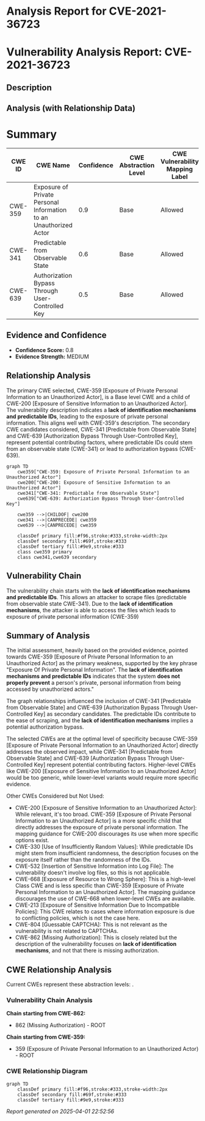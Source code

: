 # Analysis Report for CVE-2021-36723

# Vulnerability Analysis Report: CVE-2021-36723

## Description



## Analysis (with Relationship Data)

# Summary
| CWE ID | CWE Name | Confidence | CWE Abstraction Level | CWE Vulnerability Mapping Label | CWE-Vulnerability Mapping Notes |
|---|---|---|---|---|---|
| CWE-359 | Exposure of Private Personal Information to an Unauthorized Actor | 0.9 | Base | Allowed | Primary CWE |
| CWE-341 | Predictable from Observable State | 0.6 | Base | Allowed | Secondary Candidate |
| CWE-639 | Authorization Bypass Through User-Controlled Key | 0.5 | Base | Allowed | Secondary Candidate |

## Evidence and Confidence

*   **Confidence Score:** 0.8
*   **Evidence Strength:** MEDIUM

## Relationship Analysis
The primary CWE selected, CWE-359 [Exposure of Private Personal Information to an Unauthorized Actor], is a Base level CWE and a child of CWE-200 [Exposure of Sensitive Information to an Unauthorized Actor]. The vulnerability description indicates a **lack of identification mechanisms and predictable IDs**, leading to the exposure of private personal information. This aligns well with CWE-359's description. The secondary CWE candidates considered, CWE-341 [Predictable from Observable State] and CWE-639 [Authorization Bypass Through User-Controlled Key], represent potential contributing factors, where predictable IDs could stem from an observable state (CWE-341) or lead to authorization bypass (CWE-639).

```mermaid
graph TD
    cwe359["CWE-359: Exposure of Private Personal Information to an Unauthorized Actor"]
    cwe200["CWE-200: Exposure of Sensitive Information to an Unauthorized Actor"]
    cwe341["CWE-341: Predictable from Observable State"]
    cwe639["CWE-639: Authorization Bypass Through User-Controlled Key"]

    cwe359 -->|CHILDOF| cwe200
    cwe341 -->|CANPRECEDE| cwe359
    cwe639 -->|CANPRECEDE| cwe359

    classDef primary fill:#f96,stroke:#333,stroke-width:2px
    classDef secondary fill:#69f,stroke:#333
    classDef tertiary fill:#9e9,stroke:#333
    class cwe359 primary
    class cwe341,cwe639 secondary
```

## Vulnerability Chain
The vulnerability chain starts with the **lack of identification mechanisms and predictable IDs**. This allows an attacker to scrape files (predictable from observable state CWE-341). Due to the **lack of identification mechanisms**, the attacker is able to access the files which leads to exposure of private personal information (CWE-359)

## Summary of Analysis
The initial assessment, heavily based on the provided evidence, pointed towards CWE-359 [Exposure of Private Personal Information to an Unauthorized Actor] as the primary weakness, supported by the key phrase "Exposure Of Private Personal Information". The **lack of identification mechanisms and predictable IDs** indicates that the system **does not properly prevent** a person's private, personal information from being accessed by unauthorized actors."

The graph relationships influenced the inclusion of CWE-341 [Predictable from Observable State] and CWE-639 [Authorization Bypass Through User-Controlled Key] as secondary candidates. The predictable IDs contribute to the ease of scraping, and the **lack of identification mechanisms** implies a potential authorization bypass.

The selected CWEs are at the optimal level of specificity because CWE-359 [Exposure of Private Personal Information to an Unauthorized Actor] directly addresses the observed impact, while CWE-341 [Predictable from Observable State] and CWE-639 [Authorization Bypass Through User-Controlled Key] represent potential contributing factors. Higher-level CWEs like CWE-200 [Exposure of Sensitive Information to an Unauthorized Actor] would be too generic, while lower-level variants would require more specific evidence.

Other CWEs Considered but Not Used:

*   CWE-200 [Exposure of Sensitive Information to an Unauthorized Actor]: While relevant, it's too broad. CWE-359 [Exposure of Private Personal Information to an Unauthorized Actor] is a more specific child that directly addresses the exposure of private personal information. The mapping guidance for CWE-200 discourages its use when more specific options exist.
*   CWE-330 [Use of Insufficiently Random Values]: While predictable IDs might stem from insufficient randomness, the description focuses on the exposure itself rather than the randomness of the IDs.
*   CWE-532 [Insertion of Sensitive Information into Log File]: The vulnerability doesn't involve log files, so this is not applicable.
*   CWE-668 [Exposure of Resource to Wrong Sphere]: This is a high-level Class CWE and is less specific than CWE-359 [Exposure of Private Personal Information to an Unauthorized Actor]. The mapping guidance discourages the use of CWE-668 when lower-level CWEs are available.
*   CWE-213 [Exposure of Sensitive Information Due to Incompatible Policies]: This CWE relates to cases where information exposure is due to conflicting policies, which is not the case here.
*   CWE-804 [Guessable CAPTCHA]: This is not relevant as the vulnerability is not related to CAPTCHAs.
*   CWE-862 [Missing Authorization]: This is closely related but the description of the vulnerability focuses on **lack of identification mechanisms**, and not that there is missing authorization.


## CWE Relationship Analysis

Current CWEs represent these abstraction levels: .


### Vulnerability Chain Analysis

**Chain starting from CWE-862:**
- 862 (Missing Authorization) - ROOT


**Chain starting from CWE-359:**
- 359 (Exposure of Private Personal Information to an Unauthorized Actor) - ROOT



### CWE Relationship Diagram

```mermaid
graph TD
    classDef primary fill:#f96,stroke:#333,stroke-width:2px
    classDef secondary fill:#69f,stroke:#333
    classDef tertiary fill:#9e9,stroke:#333
```



*Report generated on 2025-04-01 22:52:56*
